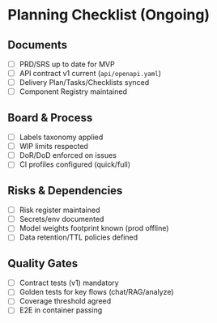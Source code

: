 # Planning Checklist (Ongoing)

## Documents
- [ ] PRD/SRS up to date for MVP
- [ ] API contract v1 current (`api/openapi.yaml`)
- [ ] Delivery Plan/Tasks/Checklists synced
- [ ] Component Registry maintained

## Board & Process
- [ ] Labels taxonomy applied
- [ ] WIP limits respected
- [ ] DoR/DoD enforced on issues
- [ ] CI profiles configured (quick/full)

## Risks & Dependencies
- [ ] Risk register maintained
- [ ] Secrets/env documented
- [ ] Model weights footprint known (prod offline)
- [ ] Data retention/TTL policies defined

## Quality Gates
- [ ] Contract tests (v1) mandatory
- [ ] Golden tests for key flows (chat/RAG/analyze)
- [ ] Coverage threshold agreed
- [ ] E2E in container passing
